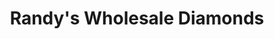 ---
title: "Randy's Wholesale Diamonds"
url: /atlantic-city/randys-wholesale-diamonds/
shop: Schmuck
---